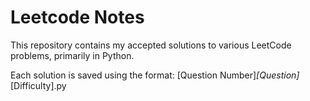 # Leetcode Notes

This repository contains my accepted solutions to various LeetCode problems, primarily in Python. 


Each solution is saved using the format: [Question Number]_[Question]_[Difficulty].py





